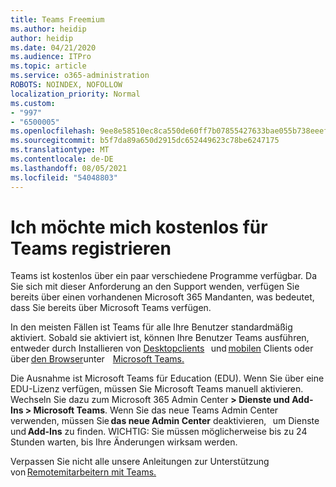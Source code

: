 ```yaml
---
title: Teams Freemium
ms.author: heidip
author: heidip
ms.date: 04/21/2020
ms.audience: ITPro
ms.topic: article
ms.service: o365-administration
ROBOTS: NOINDEX, NOFOLLOW
localization_priority: Normal
ms.custom:
- "997"
- "6500005"
ms.openlocfilehash: 9ee8e58510ec8ca550de60ff7b07855427633bae055b738eeef3e838edd7c609
ms.sourcegitcommit: b5f7da89a650d2915dc652449623c78be6247175
ms.translationtype: MT
ms.contentlocale: de-DE
ms.lasthandoff: 08/05/2021
ms.locfileid: "54048803"
---
```

# <a name="id-like-to-sign-up-for-teams-for-free"></a>Ich möchte mich kostenlos für Teams registrieren

Teams ist kostenlos über ein paar verschiedene Programme verfügbar. Da Sie sich mit dieser Anforderung an den Support wenden, verfügen Sie bereits über einen vorhandenen Microsoft 365 Mandanten, was bedeutet, dass Sie bereits über Microsoft Teams verfügen.

In den meisten Fällen ist Teams für alle Ihre Benutzer standardmäßig aktiviert. Sobald sie aktiviert ist, können Ihre Benutzer Teams ausführen, entweder durch Installieren von [Desktopclients](https://docs.microsoft.com/MicrosoftTeams/get-clients#desktop-client)   und [mobilen](https://docs.microsoft.com/MicrosoftTeams/get-clients#mobile-clients) Clients oder über [den Browser](https://dos.microsoft.com/MicrosoftTeams/get-clients#web-client)unter    [Microsoft Teams.](https://www.microsoft.com/microsoft-teams/teams-for-work)

Die Ausnahme ist Microsoft Teams für Education (EDU). Wenn Sie über eine EDU-Lizenz verfügen, müssen Sie Microsoft Teams manuell aktivieren. Wechseln Sie dazu zum Microsoft 365 Admin Center **> Dienste und Add-Ins > Microsoft Teams**. Wenn Sie das neue Teams Admin Center verwenden, müssen Sie **das neue Admin Center** deaktivieren,   um Dienste und **Add-Ins** zu finden. WICHTIG: Sie müssen möglicherweise bis zu 24 Stunden warten, bis Ihre Änderungen wirksam werden.

Verpassen Sie nicht alle unsere Anleitungen zur Unterstützung von [Remotemitarbeitern mit Teams.](https://docs.microsoft.com/MicrosoftTeams/support-remote-work-with-teams)
